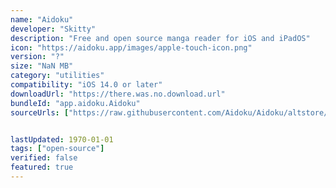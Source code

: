 ```yaml
---
name: "Aidoku"
developer: "Skitty"
description: "Free and open source manga reader for iOS and iPadOS"
icon: "https://aidoku.app/images/apple-touch-icon.png"
version: "?"
size: "NaN MB"
category: "utilities"
compatibility: "iOS 14.0 or later"
downloadUrl: "https://there.was.no.download.url"
bundleId: "app.aidoku.Aidoku"
sourceUrls: ["https://raw.githubusercontent.com/Aidoku/Aidoku/altstore/apps.json"]


lastUpdated: 1970-01-01
tags: ["open-source"]
verified: false
featured: true
---
```

